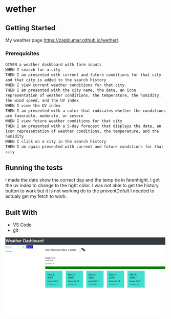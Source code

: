 # wether

## Getting Started

My weather page
 https://zapblumar.github.io/wether/.
### Prerequisites


```
GIVEN a weather dashboard with form inputs
WHEN I search for a city
THEN I am presented with current and future conditions for that city and that city is added to the search history
WHEN I view current weather conditions for that city
THEN I am presented with the city name, the date, an icon representation of weather conditions, the temperature, the humidity, the wind speed, and the UV index
WHEN I view the UV index
THEN I am presented with a color that indicates whether the conditions are favorable, moderate, or severe
WHEN I view future weather conditions for that city
THEN I am presented with a 5-day forecast that displays the date, an icon representation of weather conditions, the temperature, and the humidity
WHEN I click on a city in the search history
THEN I am again presented with current and future conditions for that city
```


## Running the tests

I made the date show the correct day and the temp be in farenhight.
I got the uv index to change to the right color.
I was not able to get the history button to work but it is not working do to the proventDefult I needed to actualy get my fetch to work.



## Built With

* VS Code
* git

<img src="assets/weather.PNG" />